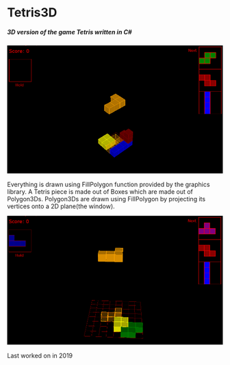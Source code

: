 # Tetris3D
##### 3D version of the game Tetris written in C#

![gameplay image](https://github.com/quinnledingham/Tetris3D/blob/master/Images/gameplay.PNG?raw=true)

Everything is drawn using FillPolygon function provided by the graphics library.
A Tetris piece is made out of Boxes which are made out of Polygon3Ds.
Polygon3Ds are drawn using FillPolygon by projecting its vertices onto a 2D plane(the window).

![gameplay2 image](https://github.com/quinnledingham/Tetris3D/blob/master/Images/gameplay2.PNG?raw=true)

Last worked on in 2019
